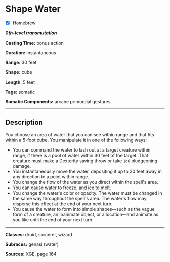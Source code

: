 # Shape Water

- [x] Homebrew

***0th-level transmutation***

**Casting Time:** bonus action

**Duration:** instantaneous

**Range:** 30 feet

**Shape:** cube

**Length**: 5 feet

**Tags:** somatic

**Somatic Components:** arcane primordial gestures

---

## Description
You choose an area of water that you can see within range and that fits within a 5-foot cube. You manipulate it in one of the following ways:
- You can command the water to lash out at a target creature within range, if there is a pool of water within 30 feet of the target. That creature must make a Dexterity saving throw or take `1d6` bludgeoning damage.
- You instantaneously move the water, depositing it up to 30 feet away in any direction to a point within range.
- You change the flow of the water as you direct within the spell's area.
- You can cause water to freeze, and ice to melt.
- You change the water's color or opacity. The water must be changed in the same way throughout the spell's area. The water's flow may disperse this effect at the end of your next turn.
- You cause the water to form into simple shapes&mdash;such as the vague form of a creature, an inanimate object, or a location&mdash;and animate as you like until the end of your next turn.

---

**Classes:** druid, sorcerer, wizard

**Subraces:** genasi (water)

**Sources:** XGE, page 164
